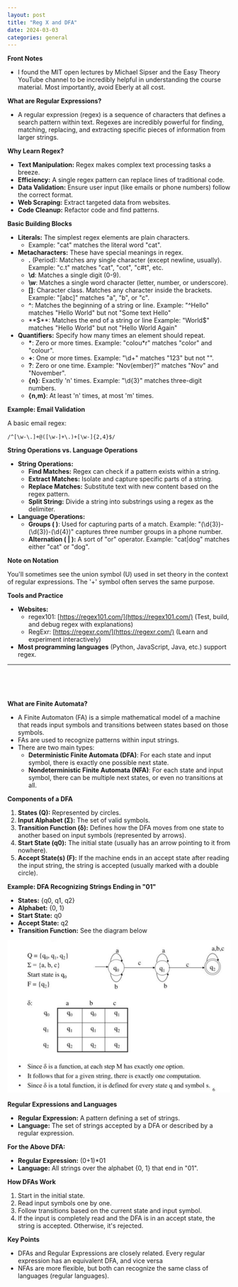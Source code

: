 ```yaml
---
layout: post
title: "Reg X and DFA"
date: 2024-03-03
categories: general
---
```


**Front Notes**

* I found the MIT open lectures by Michael Sipser and the Easy Theory YouTube channel to be incredibly helpful in understanding the course material. Most importantly, avoid Eberly at all cost.

**What are Regular Expressions?**

* A regular expression (regex) is a sequence of characters that defines a search pattern within text. Regexes are incredibly powerful for finding, matching, replacing, and extracting specific pieces of information from larger strings.

**Why Learn Regex?**

* **Text Manipulation:** Regex makes complex text processing tasks a breeze.
* **Efficiency:**  A single regex pattern can replace lines of traditional code.
* **Data Validation:** Ensure user input (like emails or phone numbers) follow the correct format.
* **Web Scraping:** Extract targeted data from websites.
* **Code Cleanup:** Refactor code and find patterns.

**Basic Building Blocks**

* **Literals:** The simplest regex elements are plain characters.
   *  Example: "cat" matches the literal word "cat".
* **Metacharacters:** These have special meanings in regex.
    * **.** (Period): Matches any single character (except newline, usually).
       Example: "c.t" matches "cat", "cot", "c#t", etc.
    * **\d**: Matches a single digit (0-9).
    * **\w**: Matches a single word character (letter, number, or underscore).
    * **[]**: Character class. Matches any character inside the brackets.
       Example: "[abc]" matches "a", "b", or "c". 
    * **^**: Matches the beginning of a string or line.
       Example: "^Hello" matches "Hello World" but not "Some text Hello"
    * **$**: Matches the end of a string or line
       Example: "World$" matches "Hello World" but not "Hello World Again"
* **Quantifiers:** Specify how many times an element should repeat.
   * **\***: Zero or more times.
      Example: "colou*r" matches "color" and "colour".
   * **\+**: One or more times.
      Example: "\d+" matches "123" but not "".
   * **?**: Zero or one time.
      Example: "Nov(ember)?" matches "Nov" and "November".
   * **{n}**: Exactly 'n' times.
      Example: "\d{3}" matches three-digit numbers.
   * **{n,m}**: At least 'n' times, at most 'm' times.

**Example: Email Validation**

A basic email regex:

```
/^[\w-\.]+@([\w-]+\.)+[\w-]{2,4}$/
```

**String Operations vs. Language Operations**

* **String Operations:**
    * **Find Matches:** Regex can check if a pattern exists within a string.
    * **Extract Matches:** Isolate and capture specific parts of a string.
    * **Replace Matches:** Substitute text with new content based on the regex pattern.
    * **Split String:** Divide a string into substrings using a regex as the delimiter.
* **Language Operations:**   
    * **Groups ( )**: Used for capturing parts of a match.
       Example:  "(\d{3})-(\d{3})-(\d{4})" captures three number groups in a phone number.
    * **Alternation ( | ):**  A sort of "or" operator.
       Example: "cat|dog" matches either "cat" or "dog".

**Note on Notation**

You'll sometimes see the union symbol (U) used in set theory in the context of regular expressions.  The '+' symbol often serves the same purpose.

**Tools and Practice**

* **Websites:**
    * regex101: [https://regex101.com/](https://regex101.com/) (Test, build, and debug regex with explanations)
    * RegExr: [https://regexr.com/](https://regexr.com/) (Learn and experiment interactively)
* **Most programming languages** (Python, JavaScript, Java, etc.) support regex.


---
<br>
<br>
<br>

**What are Finite Automata?**

* A Finite Automaton (FA) is a simple mathematical model of a machine that reads input symbols and transitions between states based on those symbols.
* FAs are used to recognize patterns within input strings.
* There are two main types:
   * **Deterministic Finite Automata (DFA)**: For each state and input symbol, there is exactly one possible next state.
   * **Nondeterministic Finite Automata (NFA)**: For each state and input symbol, there can be multiple next states, or even no transitions at all.  

**Components of a DFA**

1. **States (Q):** Represented by circles.
2. **Input Alphabet (Σ):**  The set of valid symbols.
3. **Transition Function (δ):**  Defines how the DFA moves from one state to another based on input symbols (represented by arrows).
4. **Start State (q0):**  The initial state (usually has an arrow pointing to it from nowhere).
5. **Accept State(s) (F):** If the machine ends in an accept state after reading the input string, the string is accepted (usually marked with a double circle).

**Example: DFA Recognizing Strings Ending in "01"**

* **States:** {q0, q1, q2}
* **Alphabet:** {0, 1}
* **Start State:** q0
* **Accept State:** q2 
* **Transition Function:** See the diagram below

![Alt text for the image](/assets/images/regx.png)

**Regular Expressions and Languages**

* **Regular Expression:** A pattern defining a set of strings.
* **Language:** The set of strings accepted by a DFA or described by a regular expression.

**For the Above DFA:**

* **Regular Expression:** (0+1)*01 
* **Language:**  All strings over the alphabet {0, 1} that end in "01".

**How DFAs Work**

1. Start in the initial state.
2. Read input symbols one by one.
3. Follow transitions based on the current state and input symbol.
4. If the input is completely read and the DFA is in an accept state, the string is accepted. Otherwise, it's rejected.

**Key Points**

* DFAs and Regular Expressions are closely related.  Every regular expression has an equivalent DFA, and vice versa
* NFAs are more flexible, but both can recognize the same class of languages (regular languages).


